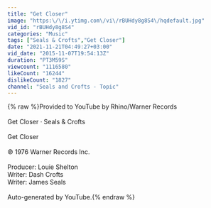 ```yaml
---
title: "Get Closer"
image: "https:\/\/i.ytimg.com\/vi\/rBUHdy8g8S4\/hqdefault.jpg"
vid_id: "rBUHdy8g8S4"
categories: "Music"
tags: ["Seals & Crofts","Get Closer"]
date: "2021-11-21T04:49:27+03:00"
vid_date: "2015-11-07T19:54:13Z"
duration: "PT3M59S"
viewcount: "1116580"
likeCount: "16244"
dislikeCount: "1827"
channel: "Seals and Crofts - Topic"
---
```

{% raw %}Provided to YouTube by Rhino/Warner Records<br /><br />Get Closer · Seals &amp; Crofts<br /><br />Get Closer<br /><br />℗ 1976 Warner Records Inc.<br /><br />Producer: Louie Shelton<br />Writer: Dash Crofts<br />Writer: James Seals<br /><br />Auto-generated by YouTube.{% endraw %}
